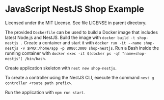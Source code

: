 JavaScript NestJS Shop Example
==============================

Licensed under the MIT License. See file LICENSE in parent directory.

The provided `Dockerfile` can be used to build a Docker image that includes latest Node.js and NestJS. Build the image with `docker build -t shop-nestjs .` Create a container and start it with `docker run -it --name shop-nestjs -v $PWD:/home/app -p 8080:3000 shop-nestjs`. Run a Bash inside the running container with `docker exec -it $(docker ps -qf "name=shop-nestjs") /bin/bash`.

Create application skeleton with `nest new shop-nestjs`.

To create a controller using the NestJS CLI, execute the command `nest g controller <route path prefix>`.

Run the application with `npm run start`.
